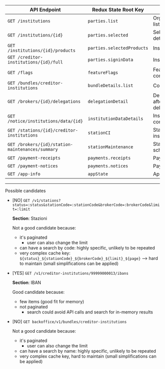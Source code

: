 | **API Endpoint** | **Redux State Root Key** | **Description** |
|------------------|---------------------------|-----------------|
| `GET /institutions` | `parties.list` | Organizations/institutions list |
| `GET /institutions/{id}` | `parties.selected` | Selected institution details |
| `GET /institutions/{id}/products` | `parties.selectedProducts` | Institution products |
| `GET /creditor-institutions/{id}/full` | `parties.signinData` | Institution signin data |
| `GET /flags` | `featureFlags` | Feature toggles configuration |
| `GET /bundles/creditor-institutions` | `bundleDetails.list` | Commission bundles list |
| `GET /brokers/{id}/delegations` | `delegationDetail` | Delegation's detail (only after click on a delegation) |
| `GET /notice/institutions/data/{id}` | `institutionDataDetails` | Institution data configuration |
| `GET /stations/{id}/creditor-institutions` | `stationCI` | Station creditor institutions |
| `GET /brokers/{id}/station-maintenances/summary` | `stationMaintenance` | Station maintenance schedules |
| `GET /payment-receipts` | `payments.receipts` | Payment receipts |
| `GET /payment-notices` | `payments.notices` | Payment notices |
| `GET /app-info` | `appState` | Application configuration |


---

Possible candidates

 - [NO] `GET /v1/stations?status=:status&stationCode=:stationCode&brokerCode=:brokerCode&limit=:limit`
    
    **Section**: Stazioni

    Not a good candidate because:
    - it's paginated
        - user can also change the limit
    - can have a search by code: highly specific, unlikely to be repeated
    - very complex cache key: `${status}_${stationCode}_${brokerCode}_${limit}_${page}` --> hard to maintain (small simplifications can be applied)

- [YES] `GET /v1/creditor-institutions/99999000013/ibans`
    
    **Section**: IBAN

    Good candidate because:
    - few items (good fit for memory)
    - not paginated
      - search could avoid API calls and search for in-memory results

- [NO] `GET backoffice/v1/bundles/creditor-institutions`

  Not a good candidate because:
    - it's paginated
        - user can also change the limit
    - can have a search by name: highly specific, unlikely to be repeated
    - very complex cache key, hard to maintain (small simplifications can be applied)